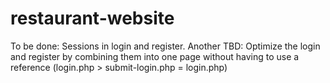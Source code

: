 # restaurant-website
To be done: Sessions in login and register.
Another TBD: Optimize the login and register by combining them into one page without having to use a reference (login.php > submit-login.php = login.php)